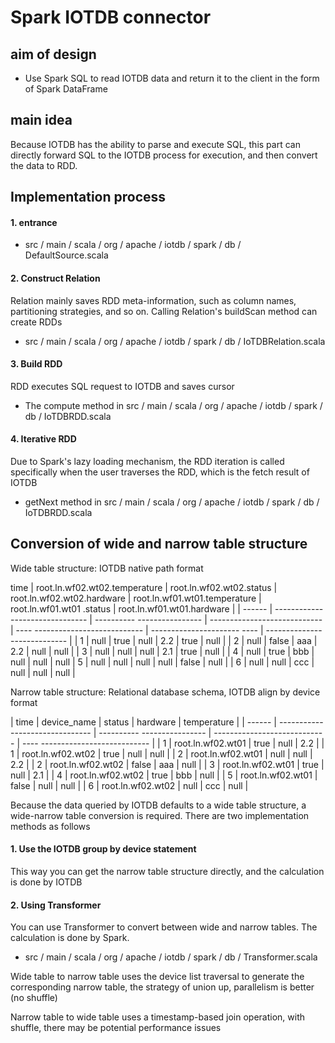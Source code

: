<!--

    Licensed to the Apache Software Foundation (ASF) under one
    or more contributor license agreements. See the NOTICE file
    distributed with this work for additional information
    regarding copyright ownership. The ASF licenses this file
    to you under the Apache License, Version 2.0 (the
    "License"); you may not use this file except in compliance
    with the License. You may obtain a copy of the License at

        http://www.apache.org/licenses/LICENSE-2.0

    Unless required by applicable law or agreed to in writing,
    software distributed under the License is distributed on an
    "AS IS" BASIS, WITHOUT WARRANTIES OR CONDITIONS OF ANY
    KIND, either express or implied. See the License for the
    specific language governing permissions and limitations
    under the License.

-->

# Spark IOTDB connector

## aim of design

* Use Spark SQL to read IOTDB data and return it to the client in the form of Spark DataFrame

## main idea
Because IOTDB has the ability to parse and execute SQL, this part can directly forward SQL to the IOTDB process for execution, and then convert the data to RDD.

## Implementation process
#### 1. entrance

* src / main / scala / org / apache / iotdb / spark / db / DefaultSource.scala

#### 2. Construct Relation
Relation mainly saves RDD meta-information, such as column names, partitioning strategies, and so on. Calling Relation's buildScan method can create RDDs

* src / main / scala / org / apache / iotdb / spark / db / IoTDBRelation.scala

#### 3. Build RDD
RDD executes SQL request to IOTDB and saves cursor

* The compute method in src / main / scala / org / apache / iotdb / spark / db / IoTDBRDD.scala

#### 4. Iterative RDD
Due to Spark's lazy loading mechanism, the RDD iteration is called specifically when the user traverses the RDD, which is the fetch result of IOTDB

* getNext method in src / main / scala / org / apache / iotdb / spark / db / IoTDBRDD.scala


## Conversion of wide and narrow table structure
Wide table structure: IOTDB native path format

time | root.ln.wf02.wt02.temperature | root.ln.wf02.wt02.status | root.ln.wf02.wt02.hardware | root.ln.wf01.wt01.temperature | root.ln.wf01.wt01 .status | root.ln.wf01.wt01.hardware |
| ------ | ------------------------------- | ---------- ---------------- | ---------------------------- | ---- --------------------------- | ---------------------- ---- | ---------------------------- |
| 1 | null | true | null | 2.2 | true | null |
| 2 | null | false | aaa | 2.2 | null | null |
| 3 | null | null | null | 2.1 | true | null |
| 4 | null | true | bbb | null | null | null |
5 | null | null | null | null | false | null |
| 6 | null | null | ccc | null | null | null |

Narrow table structure: Relational database schema, IOTDB align by device format

| time | device_name | status | hardware | temperature |
| ------ | ------------------------------- | ---------- ---------------- | ---------------------------- | ---- --------------------------- |
| 1 | root.ln.wf02.wt01 | true | null | 2.2 |
| 1 | root.ln.wf02.wt02 | true | null | null |
| 2 | root.ln.wf02.wt01 | null | null | 2.2 |
| 2 | root.ln.wf02.wt02 | false | aaa | null |
| 3 | root.ln.wf02.wt01 | true | null | 2.1 |
| 4 | root.ln.wf02.wt02 | true | bbb | null |
| 5 | root.ln.wf02.wt01 | false | null | null |
| 6 | root.ln.wf02.wt02 | null | ccc | null |

Because the data queried by IOTDB defaults to a wide table structure, a wide-narrow table conversion is required. There are two implementation methods as follows

#### 1. Use the IOTDB group by device statement
This way you can get the narrow table structure directly, and the calculation is done by IOTDB

#### 2. Using Transformer
You can use Transformer to convert between wide and narrow tables. The calculation is done by Spark.

* src / main / scala / org / apache / iotdb / spark / db / Transformer.scala

Wide table to narrow table uses the device list traversal to generate the corresponding narrow table, the strategy of union up, parallelism is better (no shuffle)

Narrow table to wide table uses a timestamp-based join operation, with shuffle, there may be potential performance issues
